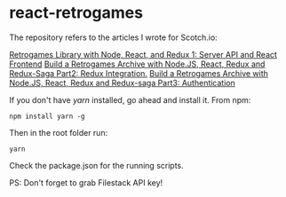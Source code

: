 # react-retrogames

The repository refers to the articles I wrote for Scotch.io:

[Retrogames Library with Node, React, and Redux 1: Server API and React Frontend](https://scotch.io/tutorials/retrogames-library-with-node-react-and-redux-1-server-api-and-react-frontend)
[Build a Retrogames Archive with Node.JS, React, Redux and Redux-Saga Part2: Redux Integration.](https://scotch.io/tutorials/build-a-retrogames-archive-with-node-js-react-redux-and-redux-saga-part2-redux-integration)
[Build a Retrogames Archive with Node.JS, React, Redux and Redux-saga Part3: Authentication](https://scotch.io/tutorials/build-a-retrogames-archive-with-node-js-react-redux-and-redux-saga-part3-authentication)

If you don't have *yarn* installed, go ahead and install it.
From npm:

```
npm install yarn -g
```

Then in the root folder run:

```
yarn
```

Check the package.json for the running scripts.

PS: Don't forget to grab Filestack API key!
